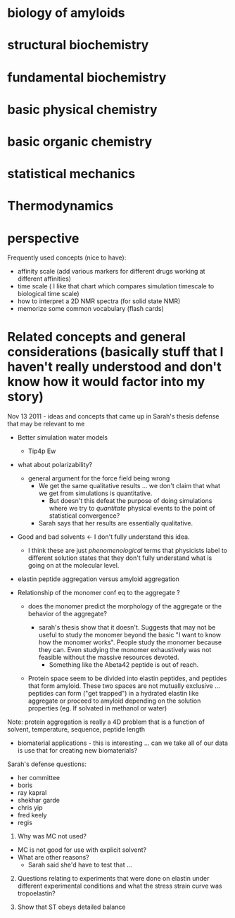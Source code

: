 # biology of amyloids

# structural biochemistry

# fundamental biochemistry

# basic physical chemistry

# basic organic chemistry

# statistical mechanics


# Thermodynamics


# perspective

Frequently used concepts (nice to have):

- affinity scale (add various markers for different drugs working at different affinities)
- time scale ( I like that chart which compares simulation timescale to biological time scale)
- how to interpret a 2D NMR spectra (for solid state NMR)
- memorize some common vocabulary (flash cards)


# Related concepts and general considerations (basically stuff that I haven't really understood and don't know how it would factor into my story)

Nov 13 2011 - ideas and concepts that came up in Sarah's thesis defense that may be relevant to me
- Better simulation water models
	- Tip4p Ew

- what about polarizability?

	- general argument for the force field being wrong
		- We get the same qualitative results ... we don't claim that what we get from simulations is quantitative.
			- But doesn't this defeat the purpose of doing simulations where we try to _quantitate_ physical events to the point of statistical convergence?
		- Sarah says that her results are essentially qualitative.
		
- Good and bad solvents <- I don't fully understand this idea.
	- I think these are just *phenomenological* terms that physicists label to different solution states that they don't fully understand what is going on at the molecular level.


- elastin peptide aggregation versus amyloid aggregation



- Relationship of the monomer conf eq to the aggregate ?
	- does the monomer predict the morphology of the aggregate or the behavior of the aggregate?
		- sarah's thesis show that it doesn't.  Suggests that may not be useful to study the monomer beyond the basic "I want to know how the monomer works".  People study the monomer because they can.  Even studying the monomer exhaustively was not feasible without the massive resources devoted.  
			- Something like the Abeta42 peptide is out of reach.
	
	- Protein space seem to be divided into elastin peptides, and peptides that form amyloid.  These two spaces are not mutually exclusive ... peptides can form ("get trapped") in a hydrated elastin like aggregate or proceed to amyloid depending on the solution properties (eg.  If solvated in methanol or water)

Note: protein aggregation is really a 4D problem that is a function of solvent, temperature, sequence, peptide length

- biomaterial applications - this is interesting ... can we take all of our data is use that for creating new biomaterials?
		

Sarah's defense questions:
- her committee
- boris
- ray kapral
- shekhar garde
- chris yip
- fred keely
- regis 

1) Why was MC not used?  
- MC is not good for use with explicit solvent?
- What are other reasons?
    - Sarah said she'd have to test that ...

2) Questions relating to experiments that were done on elastin under different experimental conditions and what the stress strain curve was tropoelastin?

3) Show that ST obeys detailed balance





